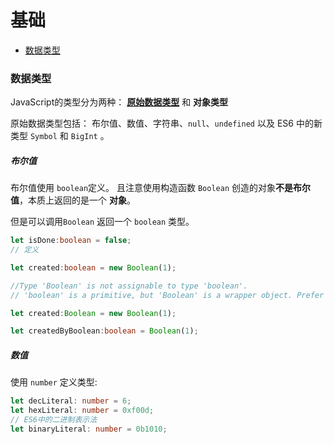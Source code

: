 

# 基础

- [数据类型](#database)



### <span id='database'>数据类型</span>

JavaScript的类型分为两种： [**原始数据类型**](https://developer.mozilla.org/zh-CN/docs/Glossary/Primitive) 和 **对象类型**

原始数据类型包括： 布尔值、数值、字符串、`null`、`undefined` 以及 ES6 中的新类型 `Symbol` 和 `BigInt` 。

##### 布尔值

布尔值使用 `boolean`定义。 且注意使用构造函数 `Boolean` 创造的对象**不是布尔值**，本质上返回的是一个 **对象**。

但是可以调用`Boolean` 返回一个 `boolean` 类型。

```typescript
let isDone:boolean = false;
// 定义

let created:boolean = new Boolean(1);

//Type 'Boolean' is not assignable to type 'boolean'.
// 'boolean' is a primitive, but 'Boolean' is a wrapper object. Prefer using 'boolean' when possible.

let created:Boolean = new Boolean(1);

let createdByBoolean:boolean = Boolean(1);
```



##### 数值

使用 `number` 定义类型:

```typescript
let decLiteral: number = 6;
let hexLiteral: number = 0xf00d; 
// ES6中的二进制表示法
let binaryLiteral: number = 0b1010;
```

